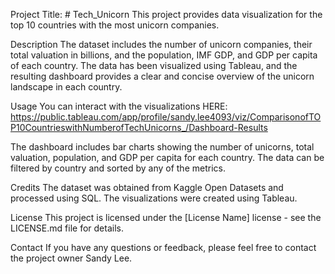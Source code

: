Project Title: # Tech_Unicorn
This project provides data visualization for the top 10 countries with the most unicorn companies.

Description
The dataset includes the number of unicorn companies, their total valuation in billions, and the population, IMF GDP, and GDP per capita of each country. The data has been visualized using Tableau, and the resulting dashboard provides a clear and concise overview of the unicorn landscape in each country.

Usage
You can interact with the visualizations HERE: https://public.tableau.com/app/profile/sandy.lee4093/viz/ComparisonofTOP10CountrieswithNumberofTechUnicorns_/Dashboard-Results

The dashboard includes bar charts showing the number of unicorns, total valuation, population, and GDP per capita for each country. The data can be filtered by country and sorted by any of the metrics.

Credits
The dataset was obtained from Kaggle Open Datasets and processed using SQL. The visualizations were created using Tableau.

License
This project is licensed under the [License Name] license - see the LICENSE.md file for details.

Contact
If you have any questions or feedback, please feel free to contact the project owner Sandy Lee.
